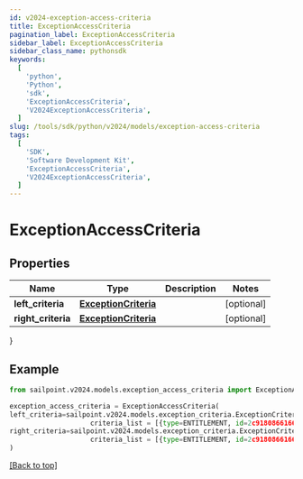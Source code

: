 ```yaml
---
id: v2024-exception-access-criteria
title: ExceptionAccessCriteria
pagination_label: ExceptionAccessCriteria
sidebar_label: ExceptionAccessCriteria
sidebar_class_name: pythonsdk
keywords:
  [
    'python',
    'Python',
    'sdk',
    'ExceptionAccessCriteria',
    'V2024ExceptionAccessCriteria',
  ]
slug: /tools/sdk/python/v2024/models/exception-access-criteria
tags:
  [
    'SDK',
    'Software Development Kit',
    'ExceptionAccessCriteria',
    'V2024ExceptionAccessCriteria',
  ]
---
```


# ExceptionAccessCriteria

## Properties

| Name | Type | Description | Notes |
| --- | --- | --- | --- |
| **left_criteria** | [**ExceptionCriteria**](exception-criteria) |  | [optional] |
| **right_criteria** | [**ExceptionCriteria**](exception-criteria) |  | [optional] |

}

## Example

```python
from sailpoint.v2024.models.exception_access_criteria import ExceptionAccessCriteria

exception_access_criteria = ExceptionAccessCriteria(
left_criteria=sailpoint.v2024.models.exception_criteria.ExceptionCriteria(
                    criteria_list = [{type=ENTITLEMENT, id=2c9180866166b5b0016167c32ef31a66, existing=true}, {type=ENTITLEMENT, id=2c9180866166b5b0016167c32ef31a67, existing=false}], ),
right_criteria=sailpoint.v2024.models.exception_criteria.ExceptionCriteria(
                    criteria_list = [{type=ENTITLEMENT, id=2c9180866166b5b0016167c32ef31a66, existing=true}, {type=ENTITLEMENT, id=2c9180866166b5b0016167c32ef31a67, existing=false}], )
)

```

[[Back to top]](#)
